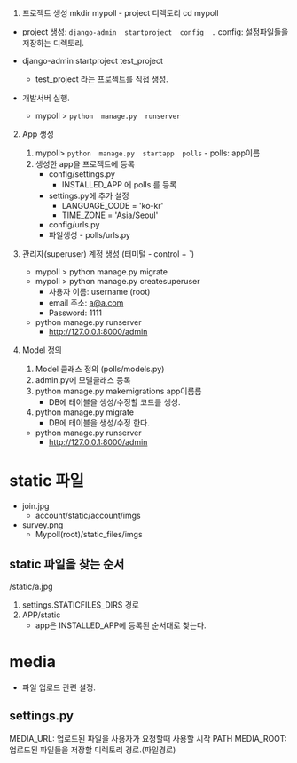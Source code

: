 1. 프로젝트 생성
mkdir   mypoll  - project 디렉토리
cd  mypoll
- project 생성:   `django-admin  startproject  config  .`
   config: 설정파일들을 저장하는 디렉토리.

- django-admin   startproject  test_project
   - test_project 라는 프로젝트를 직접 생성.

- 개발서버 실행.
   -  mypoll >  `python  manage.py  runserver`

2. App 생성
   1. mypoll> `python  manage.py  startapp  polls`
            - polls: app이름
   2. 생성한 app을 프로젝트에 등록
        - config/settings.py
            - INSTALLED_APP 에 polls 를 등록
        - settings.py에 추가 설정
            - LANGUAGE_CODE = 'ko-kr'
            - TIME_ZONE = 'Asia/Seoul'
        - config/urls.py
        - 파일생성 - polls/urls.py

3. 관리자(superuser) 계정 생성 (터미털 - control + `)
   - mypoll >  python  manage.py  migrate
   - mypoll >  python manage.py createsuperuser
      - 사용자 이름:  username (root)
      - email 주소:  a@a.com
      - Password: 1111
   - python manage.py runserver
      - http://127.0.0.1:8000/admin


4. Model 정의
   1. Model 클래스 정의 (polls/models.py)
   2. admin.py에 모델클래스 등록
   3. python manage.py makemigrations  app이름름
        - DB에 테이블을 생성/수정할 코드를 생성.
   4. python manage.py  migrate
        - DB에 테이블을 생성/수정 한다.
   - python manage.py runserver
      - http://127.0.0.1:8000/admin


# static 파일
- join.jpg
   - account/static/account/imgs
- survey.png
   - Mypoll(root)/static_files/imgs

## static 파일을 찾는 순서
/static/a.jpg
1. settings.STATICFILES_DIRS  경로
2. APP/static 
    - app은 INSTALLED_APP에 등록된 순서대로 찾는다.

# media
- 파일 업로드 관련 설정.

## settings.py
MEDIA_URL: 업로드된 파일을 사용자가 요청할때 사용할 시작 PATH
MEDIA_ROOT: 업로드된 파일들을 저장할 디렉토리 경로.(파일경로)